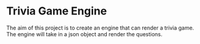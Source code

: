 # Trivia Game Engine    
The aim of this project is to create an engine that can render a trivia game. The engine will take in a json object and render the questions. 
